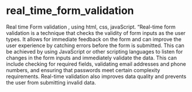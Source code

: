 # real_time_form_validation
Real time Form validation ,  using html, css, javaScript.
“Real-time form validation is a technique that checks the validity of form inputs as the user types. It allows for immediate feedback on the form and can improve the user experience by catching errors before the form is submitted. This can be achieved by using JavaScript or other scripting languages to listen for changes in the form inputs and immediately validate the data. This can include checking for required fields, validating email addresses and phone numbers, and ensuring that passwords meet certain complexity requirements. Real-time validation also improves data quality and prevents the user from submitting invalid data.
